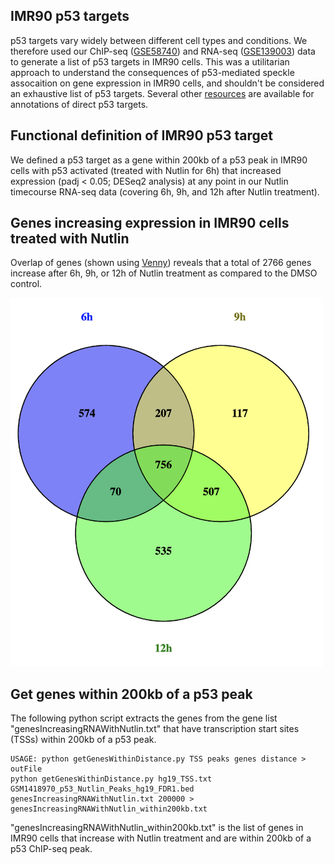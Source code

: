 ## IMR90 p53 targets
p53 targets vary widely between different cell types and conditions. We therefore used our ChIP-seq ([GSE58740](https://www.ncbi.nlm.nih.gov/geo/query/acc.cgi?acc=GSM1418970)) and RNA-seq ([GSE139003](https://www.ncbi.nlm.nih.gov/geo/query/acc.cgi?acc=GSE139003)) data to generate a list of p53 targets in IMR90 cells. This was a utilitarian approach to understand the consequences of p53-mediated speckle assocaition on gene expression in IMR90 cells, and shouldn't be considered an exhaustive list of p53 targets. Several other [resources](https://p53.iarc.fr/TargetGenes.aspx) are available for annotations of direct p53 targets.

## Functional definition of IMR90 p53 target
We defined a p53 target as a gene within 200kb of a p53 peak in IMR90 cells with p53 activated (treated with Nutlin for 6h) that increased expression (padj < 0.05; DESeq2 analysis) at any point in our Nutlin timecourse RNA-seq data (covering 6h, 9h, and 12h after Nutlin treatment).

## Genes increasing expression in IMR90 cells treated with Nutlin
Overlap of genes (shown using [Venny](https://bioinfogp.cnb.csic.es/tools/venny/)) reveals  that a total of 2766 genes increase after 6h, 9h, or 12h of Nutlin treatment as compared to the DMSO control. 
  
<img src="https://github.com/katealexander/TSAseq-Alexander2020/blob/master/images/Venny.png" alt="drawing" width="500"/>


## Get genes within 200kb of a p53 peak
The following python script extracts the genes from the gene list "genesIncreasingRNAWithNutlin.txt" that have transcription start sites (TSSs) within 200kb of a p53 peak. 
```
USAGE: python getGenesWithinDistance.py TSS peaks genes distance > outFile
python getGenesWithinDistance.py hg19_TSS.txt GSM1418970_p53_Nutlin_Peaks_hg19_FDR1.bed genesIncreasingRNAWithNutlin.txt 200000 > genesIncreasingRNAWithNutlin_within200kb.txt
```
"genesIncreasingRNAWithNutlin_within200kb.txt" is the list of genes in IMR90 cells that increase with Nutlin treatment and are within 200kb of a p53 ChIP-seq peak.

